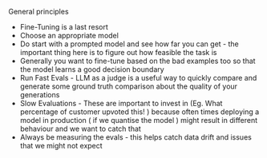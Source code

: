 
General principles
- Fine-Tuning is a last resort
- Choose an appropriate model
- Do start with a prompted model and see how far you can get - the important thing here is to figure out how feasible the task is
- Generally you want to fine-tune based on the bad examples too so that the model learns a good decision boundary
- Run Fast Evals - LLM as a judge is a useful way to quickly compare and generate some ground truth comparison about the quality of your generations
- Slow Evaluations - These are important to invest in (Eg. What percentage of customer upvoted this! ) because often times deploying a model in production ( if we quantise the model ) might result in different behaviour and we want to catch that
- Always be measuring the evals - this helps catch data drift and issues that we might not expect


